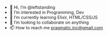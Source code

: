 - 👋 Hi, I’m @leftstanding
- 👀 I’m interested in Programming, Dev
- 🌱 I’m currently learning Elixir, HTML/CSS/JS
- 💞️ I’m looking to collaborate on anything
- 📫 How to reach me pragmatic.inc@gmail.com

